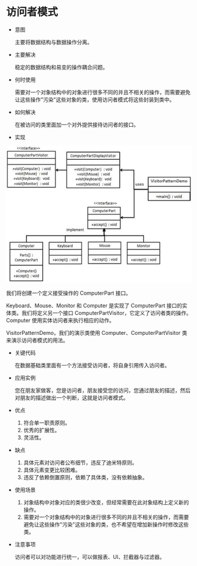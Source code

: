 # 访问者模式

* 意图

    主要将数据结构与数据操作分离。
* 主要解决

    稳定的数据结构和易变的操作耦合问题。
* 何时使用

    需要对一个对象结构中的对象进行很多不同的并且不相关的操作，而需要避免让这些操作"污染"这些对象的类，使用访问者模式将这些封装到类中。
* 如何解决

    在被访问的类里面加一个对外提供接待访问者的接口。
    
* 实现

![](image/struct.jpg)

我们将创建一个定义接受操作的 ComputerPart 接口。

Keyboard、Mouse、Monitor 和 Computer 是实现了 ComputerPart 接口的实体类。我们将定义另一个接口 ComputerPartVisitor，它定义了访问者类的操作。Computer 使用实体访问者来执行相应的动作。

VisitorPatternDemo，我们的演示类使用 Computer、ComputerPartVisitor 类来演示访问者模式的用法。
* 关键代码

    在数据基础类里面有一个方法接受访问者，将自身引用传入访问者。
* 应用实例

    您在朋友家做客，您是访问者，朋友接受您的访问，您通过朋友的描述，然后对朋友的描述做出一个判断，这就是访问者模式。
* 优点 
    
    1. 符合单一职责原则。 
    2. 优秀的扩展性。 
    3. 灵活性。
* 缺点 

    1. 具体元素对访问者公布细节，违反了迪米特原则。 
    2. 具体元素变更比较困难。 
    3. 违反了依赖倒置原则，依赖了具体类，没有依赖抽象。
* 使用场景 
    
    1. 对象结构中对象对应的类很少改变，但经常需要在此对象结构上定义新的操作。 
    2. 需要对一个对象结构中的对象进行很多不同的并且不相关的操作，而需要避免让这些操作"污染"这些对象的类，也不希望在增加新操作时修改这些类。
* 注意事项

    访问者可以对功能进行统一，可以做报表、UI、拦截器与过滤器。